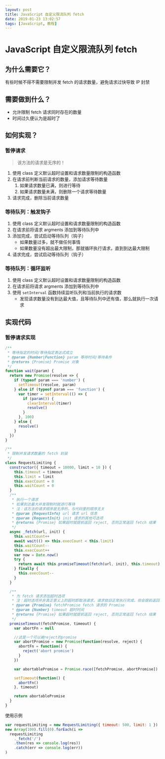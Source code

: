 ```yaml
---
layout: post
title: JavaScript 自定义限流队列 fetch
date: 2019-01-23 13:02:57
tags: [JavaScript, 教程]
---
```


# JavaScript 自定义限流队列 fetch

## 为什么需要它？

有些时候不得不需要限制并发 fetch 的请求数量，避免请求过快导致 IP 封禁

## 需要做到什么？

- 允许限制 fetch 请求同时存在的数量
- 时间过久便认为是超时了

## 如何实现？

### 暂停请求

> 该方法的请求是无序的！

1. 使用 class 定义默认超时设置和请求数量限制的构造函数
2. 在请求前判断当前请求的数量，添加请求等待数量
   1. 如果请求数量已满，则进行等待
   2. 如果请求数量未满，则删除一个请求等待数量
3. 请求完成，删除当前请求数量

### 等待队列：触发钩子

1. 使用 class 定义默认超时设置和请求数量限制的构造函数
2. 在请求前将请求 argments 添加到等待队列中
3. 添加完成，尝试启动等待队列（钩子）
   - 如果数量过多，就不做任何事情
   - 如果数量没有超出最大限制，那就循环执行请求，直到到达最大限制
4. 请求完成，尝试启动等待队列（钩子）

### 等待队列：循环监听

1. 使用 class 定义默认超时设置和请求数量限制的构造函数
2. 在请求前将请求 argments 添加到等待队列中
3. 使用 `setInterval` 函数持续监听队列和当前执行的请求数
   - 发现请求数量没有到达最大值，且等待队列中还有值，那么就执行一次请求

## 实现代码

### 暂停请求实现

```js
/**
 * 等待指定的时间/等待指定表达式成立
 * @param {Number|Function} param 等待时间/等待条件
 * @returns {Promise} Promise 对象
 */
function wait(param) {
  return new Promise(resolve => {
    if (typeof param === 'number') {
      setTimeout(resolve, param)
    } else if (typeof param === 'function') {
      var timer = setInterval(() => {
        if (param()) {
          clearInterval(timer)
          resolve()
        }
      }, 100)
    } else {
      resolve()
    }
  })
}

/**
 * 限制并发请求数量的 fetch 封装
 */
class RequestLimiting {
  constructor({ timeout = 10000, limit = 10 }) {
    this.timeout = timeout
    this.limit = limit
    this.execCount = 0
    this.waitCount = 0
  }
  /**
   * 执行一个请求
   * 如果到达最大并发限制时就进行等待
   * 注：该方法的请求顺序是无序的，与代码里的顺序无关
   * @param {RequestInfo} url 请求 url 信息
   * @param {RequestInit} init 请求的其他可选项
   * @returns {Promise} 如果超时就提前返回 reject, 否则正常返回 fetch 结果
   */
  async _fetch(url, init) {
    this.waitCount++
    await wait(() => this.execCount < this.limit)
    this.waitCount--
    this.execCount++
    var now = Date.now()
    try {
      return await this.promiseTimeout(fetch(url, init), this.timeout)
    } finally {
      this.execCount--
    }
  }

  /**
   * 为 fetch 请求添加超时选项
   * 注：超时选项并非真正意义上的超时即取消请求，请求依旧正常执行完成，但会提前返回 reject 结果
   * @param {Promise} fetchPromise fetch 请求的 Promise
   * @param {Number} timeout 超时时间
   * @returns {Promise} 如果超时就提前返回 reject, 否则正常返回 fetch 结果
   */
  promiseTimeout(fetchPromise, timeout) {
    var abortFn = null

    //这是一个可以被reject的promise
    var abortPromise = new Promise(function(resolve, reject) {
      abortFn = function() {
        reject('abort promise')
      }
    })

    var abortablePromise = Promise.race([fetchPromise, abortPromise])

    setTimeout(function() {
      abortFn()
    }, timeout)

    return abortablePromise
  }
}
```

使用示例

```js
var requestLimiting = new RequestLimiting({ timeout: 500, limit: 1 })
new Array(100).fill(0).forEach(i =>
  requestLimiting
    ._fetch('/')
    .then(res => console.log(res))
    .catch(err => console.log(err))
)
```
